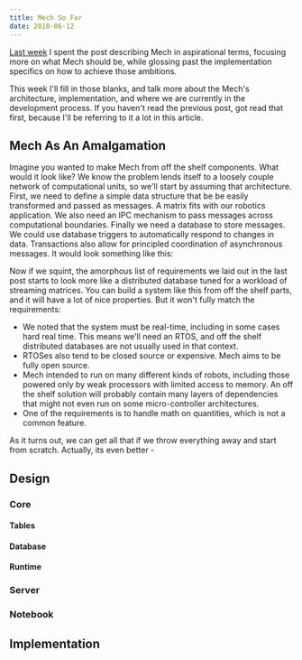 ```yaml
---
title: Mech So Far
date: 2018-06-12
---
```


[Last week](https://mechlang.net/post/2018-06-07-hello-world/) I spent the post  describing Mech in aspirational terms, focusing more on what Mech should be, while glossing past the implementation specifics on how to achieve those ambitions.

This week I'll fill in those blanks, and talk more about the Mech's architecture, implementation, and where we are currently in the development process. If you haven't read the previous post, got read that first, because I'll be referring to it a lot in this article.

## Mech As An Amalgamation

Imagine you wanted to make Mech from off the shelf components. What would it look like? We know the problem lends itself to a loosely couple network of computational units, so we'll start by assuming that architecture. First, we need to define a simple data structure that be be easily transformed and passed as messages. A matrix fits with our robotics application. We also need an IPC mechanism to pass messages across computational boundaries. Finally we need a database to store messages. We could use database triggers to automatically respond to changes in data. Transactions also allow for principled coordination of asynchronous messages. It would look something like this:






Now if we squint, the amorphous list of requirements we laid out in the last post starts to look more like a distributed database tuned for a workload of streaming matrices. You can build a system like this from off the shelf parts, and it will have a lot of nice properties. But it won't fully match the requirements:

- We noted that the system must be real-time, including in some cases hard real time. This means we'll need an RTOS, and off the shelf distributed databases are not usually used in that context.
- RTOSes also tend to be closed source or expensive. Mech aims to be fully open source.
- Mech intended to run on many different kinds of robots, including those powered only by weak processors with limited access to memory. An off the shelf solution will probably contain many layers of dependencies that might not even run on some micro-controller architectures.
- One of the requirements is to handle math on quantities, which is not a common feature.

As it turns out, we can get all that if we throw everything away and start from scratch. Actually, its even better - 

## Design

### Core

#### Tables
#### Database
#### Runtime

### Server

### Notebook

## Implementation